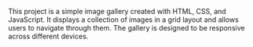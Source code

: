 This project is a simple image gallery created with HTML, CSS, and JavaScript. It displays a collection of images in a grid layout and allows users to navigate through them. The gallery is designed to be responsive across different devices.

